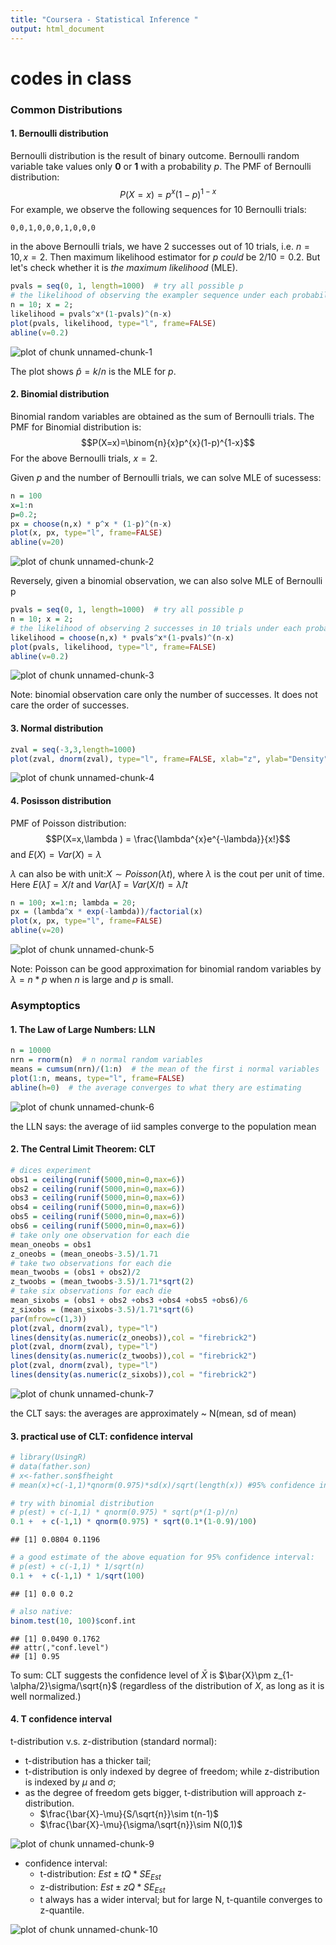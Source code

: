 ```yaml
---
title: "Coursera - Statistical Inference "
output: html_document
---
```


# codes in class

### Common Distributions

#### 1. Bernoulli distribution
Bernoulli distribution is the result of binary outcome. Bernoulli random variable take values only **0** or **1** with a probability $p$. 
The PMF of Bernoulli distribution: $$P(X=x)=p^{x}(1-p)^{1-x}$$ 
For example, we observe the following sequences for 10 Bernoulli trials:

``` 
0,0,1,0,0,0,1,0,0,0 
```

in the above Bernoulli trials, we have 2 successes out of 10 trials, i.e. $n = 10, x = 2$. Then maximum likelihood estimator for $p$ *could* be $2/10=0.2$. But let's check whether it is *the maximum likelihood* (MLE).


```r
pvals = seq(0, 1, length=1000)  # try all possible p
# the likelihood of observing the exampler sequence under each probability
n = 10; x = 2; 
likelihood = pvals^x*(1-pvals)^(n-x) 
plot(pvals, likelihood, type="l", frame=FALSE)
abline(v=0.2)
```

![plot of chunk unnamed-chunk-1](figure/unnamed-chunk-1.png) 

The plot shows $\hat{p}=k/n$ is the MLE for $p$.


#### 2. Binomial distribution
Binomial random variables are obtained as the sum of Bernoulli trials. The PMF for Binomial distribution is: $$P(X=x)=\binom{n}{x}p^{x}(1-p)^{1-x}$$ 
For the above Bernoulli trials, $x=2$.

Given $p$ and the number of Bernoulli trials, we can solve MLE of sucessess:

```r
n = 100
x=1:n
p=0.2;
px = choose(n,x) * p^x * (1-p)^(n-x)
plot(x, px, type="l", frame=FALSE)
abline(v=20)
```

![plot of chunk unnamed-chunk-2](figure/unnamed-chunk-2.png) 

Reversely, given a binomial observation, we can also solve MLE of Bernoulli p

```r
pvals = seq(0, 1, length=1000)  # try all possible p
n = 10; x = 2; 
# the likelihood of observing 2 successes in 10 trials under each probability
likelihood = choose(n,x) * pvals^x*(1-pvals)^(n-x) 
plot(pvals, likelihood, type="l", frame=FALSE)
abline(v=0.2)
```

![plot of chunk unnamed-chunk-3](figure/unnamed-chunk-3.png) 

Note: binomial observation care only the number of successes. It does not care the order of successes.


#### 3. Normal distribution

```r
zval = seq(-3,3,length=1000)
plot(zval, dnorm(zval), type="l", frame=FALSE, xlab="z", ylab="Density")
```

![plot of chunk unnamed-chunk-4](figure/unnamed-chunk-4.png) 

#### 4. Posisson distribution 

PMF of Poisson distribution: $$P(X=x,\lambda ) = \frac{\lambda^{x}e^{-\lambda}}{x!}$$
and $E(X)=Var(X)=\lambda$

$\lambda$ can also be with unit:$X\sim Poisson(\lambda t)$, where $\lambda$ is the cout per unit of time. Here $E(\hat{\lambda})=X/t$ and $Var(\hat{\lambda})=Var(X/t)= \hat{\lambda}/t$

```r
n = 100; x=1:n; lambda = 20;
px = (lambda^x * exp(-lambda))/factorial(x)
plot(x, px, type="l", frame=FALSE)
abline(v=20)
```

![plot of chunk unnamed-chunk-5](figure/unnamed-chunk-5.png) 

Note: Poisson can be good approximation for binomial random variables by $\lambda = n * p$ when $n$ is large and $p$ is small.

### Asymptoptics

#### 1. The Law of Large Numbers: LLN

```r
n = 10000
nrn = rnorm(n)  # n normal random variables
means = cumsum(nrn)/(1:n)  # the mean of the first i normal variables
plot(1:n, means, type="l", frame=FALSE)
abline(h=0)  # the average converges to what thery are estimating
```

![plot of chunk unnamed-chunk-6](figure/unnamed-chunk-6.png) 

the LLN says: the average of iid samples converge to the population mean 

#### 2. The Central Limit Theorem: CLT

```r
# dices experiment
obs1 = ceiling(runif(5000,min=0,max=6)) 
obs2 = ceiling(runif(5000,min=0,max=6))  
obs3 = ceiling(runif(5000,min=0,max=6))  
obs4 = ceiling(runif(5000,min=0,max=6))  
obs5 = ceiling(runif(5000,min=0,max=6)) 
obs6 = ceiling(runif(5000,min=0,max=6))  
# take only one observation for each die
mean_oneobs = obs1
z_oneobs = (mean_oneobs-3.5)/1.71
# take two observations for each die
mean_twoobs = (obs1 + obs2)/2
z_twoobs = (mean_twoobs-3.5)/1.71*sqrt(2)
# take six observations for each die
mean_sixobs = (obs1 + obs2 +obs3 +obs4 +obs5 +obs6)/6
z_sixobs = (mean_sixobs-3.5)/1.71*sqrt(6)
par(mfrow=c(1,3))
plot(zval, dnorm(zval), type="l")
lines(density(as.numeric(z_oneobs)),col = "firebrick2")
plot(zval, dnorm(zval), type="l")
lines(density(as.numeric(z_twoobs)),col = "firebrick2")
plot(zval, dnorm(zval), type="l")
lines(density(as.numeric(z_sixobs)),col = "firebrick2")
```

![plot of chunk unnamed-chunk-7](figure/unnamed-chunk-7.png) 

the CLT says: the averages are approximately ~ N(mean, sd of mean)


#### 3. practical use of CLT: confidence interval

```r
# library(UsingR)
# data(father.son)
# x<-father.son$fheight
# mean(x)+c(-1,1)*qnorm(0.975)*sd(x)/sqrt(length(x)) #95% confidence interval

# try with binomial distribution
# p(est) + c(-1,1) * qnorm(0.975) * sqrt(p*(1-p)/n)
0.1 +  + c(-1,1) * qnorm(0.975) * sqrt(0.1*(1-0.9)/100)
```

```
## [1] 0.0804 0.1196
```

```r
# a good estimate of the above equation for 95% confidence interval:
# p(est) + c(-1,1) * 1/sqrt(n)
0.1 +  + c(-1,1) * 1/sqrt(100)
```

```
## [1] 0.0 0.2
```

```r
# also native:
binom.test(10, 100)$conf.int
```

```
## [1] 0.0490 0.1762
## attr(,"conf.level")
## [1] 0.95
```

To sum: CLT suggests the confidence level of $\bar{X}$ is $\bar{X}\pm z_{1-\alpha/2}\sigma/\sqrt{n}$ (regardless of the distribution of $X$, as long as it is well normalized.)


#### 4. T confidence interval
t-distribution v.s. z-distribution (standard normal):

* t-distribution has a thicker tail; 
* t-distribution is only indexed by degree of freedom; while z-distribution is indexed by $\mu$ and $\sigma$;
* as the degree of freedom gets bigger, t-distribution will approach z-distribution.
    + $\frac{\bar{X}-\mu}{S/\sqrt{n}}\sim t(n-1)$
    + $\frac{\bar{X}-\mu}{\sigma/\sqrt{n}}\sim N(0,1)$
    
![plot of chunk unnamed-chunk-9](figure/unnamed-chunk-9.png) 

* confidence interval: 
    + t-distribution: $Est\pm tQ*SE_{Est}$
    + z-distribution: $Est\pm zQ*SE_{Est}$
    + t always has a wider interval; but for large N, t-quantile converges to z-quantile.

![plot of chunk unnamed-chunk-10](figure/unnamed-chunk-10.png) 

